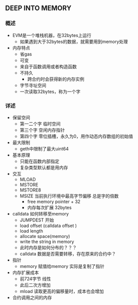 ## DEEP INTO MEMORY

### 概述
- EVM是一个堆栈机器，在32bytes上运行
  + 如果遇到大于32bytes的数据，就需要用到memory处理
- 内存特点
  + 省gas
  + 可变
  + 来自于函数调用或者构造函数
  + 不持久
    - 跨合约时会获得新的内存实例
  + 字节寻址空间
  + 一次读取32bytes，称为一个字


### 详述

- 保留空间
  + 第一二个字   临时空间
  + 第三个字   空闲内存指针
  + 第四个字   零位插槽，永久为0，用作动态内存数组的初始值
- 最大限制
  + geth中限制了最大uint64
- 基本原理
  + 只能在函数内部指定
  + 复杂类型默认都是用内存
- 交互
  + MLOAD 
  + MSTORE
  + MSTORE8
  + MSIZE 当前执行环境中最高字节偏移   总是字的倍数
    - free memory pointer + 32
    - 内存每次扩展 32bytes
- calldata 如何转移至memory
  + JUMPDEST 开始
  + load offset (calldata offset )
  + load length 
  + allocate space(memory)
  + write the string in memory 
  + 此时内存是如何分布的？？？
  + calldata 数据是否需要转移，存在原来的合约中？
- 指针
  + memory 赋值给memory  实际是复制了指针
- 内存扩展成本
  + 前724字节 线性
  + 此后二次方增加
  + mload 读取更高的偏移量时，成本也会增加
- 合约调用之间的内存